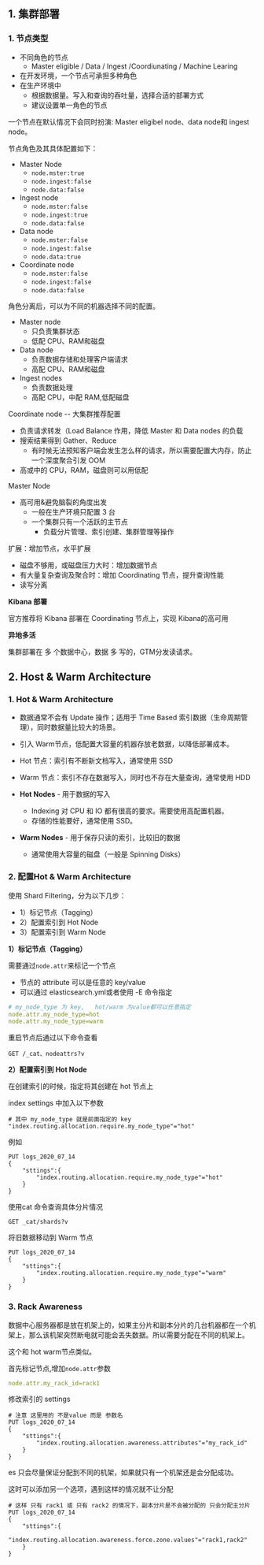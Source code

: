 ## 1. 集群部署

### 1. 节点类型

* 不同角色的节点
  * Master eligible / Data / Ingest /Coordiunating / Machine Learing
* 在开发环境，一个节点可承担多种角色
* 在生产环境中
  * 根据数据量。写入和查询的吞吐量，选择合适的部署方式
  * 建议设置单一角色的节点

一个节点在默认情况下会同时扮演: Master eligibel node、data node和 ingest node。

节点角色及其具体配置如下：

* Master Node
  * `node.mster:true`
  * `node.ingest:false`
  * `node.data:false`
* Ingest node
  * `node.mster:false`
  * `node.ingest:true`
  * `node.data:false`
* Data node
  * `node.mster:false`
  * `node.ingest:false`
  * `node.data:true`
* Coordinate node
  * `node.mster:false`
  * `node.ingest:false`
  * `node.data:false`

角色分离后，可以为不同的机器选择不同的配置。

* Master node
  * 只负责集群状态
  * 低配 CPU、RAM和磁盘
* Data node 
  * 负责数据存储和处理客户端请求 
  * 高配 CPU、RAM和磁盘
* Ingest nodes
  * 负责数据处理
  * 高配 CPU，中配 RAM,低配磁盘



Coordinate node  -- 大集群推荐配置

* 负责请求转发（Load Balance 作用，降低 Master 和 Data nodes 的负载
* 搜索结果得到 Gather、Reduce 
  * 有时候无法预知客户端会发生怎么样的请求，所以需要配置大内存，防止一个深度聚合引发 OOM
* 高或中的 CPU，RAM，磁盘则可以用低配

Master Node

* 高可用&避免脑裂的角度出发
  * 一般在生产环境只配置 3 台
  * 一个集群只有一个活跃的主节点
    * 负载分片管理、索引创建、集群管理等操作



扩展：增加节点，水平扩展

* 磁盘不够用，或磁盘压力大时：增加数据节点
* 有大量复杂查询及聚合时：增加 Coordinating 节点，提升查询性能
* 读写分离



**Kibana 部署**

官方推荐将 Kibana 部署在  Coordinating 节点上，实现 Kibana的高可用



**异地多活**

集群部署在 多 个数据中心，数据 多 写的，GTM分发读请求。



## 2. Host & Warm Architecture

### 1. Hot & Warm Architecture

* 数据通常不会有 Update 操作；适用于 Time Based  索引数据（生命周期管理），同时数据量比较大的场景。
* 引入 Warm节点，低配置大容量的机器存放老数据，以降低部署成本。
* Hot 节点：索引有不断新文档写入，通常使用 SSD
* Warm 节点：索引不存在数据写入，同时也不存在大量查询，通常使用 HDD



* **Hot Nodes** - 用于数据的写入
  * Indexing 对 CPU 和 IO 都有很高的要求。需要使用高配置机器。
  * 存储的性能要好，通常使用 SSD。
* **Warm Nodes** - 用于保存只读的索引，比较旧的数据
  * 通常使用大容量的磁盘（一般是 Spinning Disks）



### 2. 配置Hot & Warm Architecture

使用 Shard Filtering，分为以下几步：

* 1）标记节点（Tagging）
* 2）配置索引到 Hot Node
* 3）配置索引到 Warm Node



**1）标记节点（Tagging）**

需要通过`node.attr`来标记一个节点

* 节点的 attribute 可以是任意的 key/value
* 可以通过 elasticsearch.yml或者使用 -E 命令指定



```yml
# my_node_type 为 key,   hot/warm 为value都可以任意指定
node.attr.my_node_type=hot
node.attr.my_node_type=warm
```

重启节点后通过以下命令查看

```shell
GET /_cat、nodeattrs?v
```

**2）配置索引到 Hot Node**

在创建索引的时候，指定将其创建在 hot 节点上

index settings 中加入以下参数

```shell
# 其中 my_node_type 就是前面指定的 key
"index.routing.allocation.require.my_node_type"="hot"
```

例如

```shell
PUT logs_2020_07_14
{
	"sttings":{
		"index.routing.allocation.require.my_node_type"="hot"
	}
}
```

使用cat 命令查询具体分片情况

```shell
GET _cat/shards?v
```



将旧数据移动到 Warm 节点

```shell
PUT logs_2020_07_14
{
	"sttings":{
		"index.routing.allocation.require.my_node_type"="warm"
	}
}
```



### 3. Rack Awareness

数据中心服务器都是放在机架上的，如果主分片和副本分片的几台机器都在一个机架上，那么该机架突然断电就可能会丢失数据。所以需要分配在不同的机架上。

这个和 hot warm节点类似。

首先标记节点,增加`node.attr`参数

```yaml
node.attr.my_rack_id=rack1
```

修改索引的 settings

```shell
# 注意 这里用的 不是value 而是 参数名
PUT logs_2020_07_14
{
	"sttings":{
		"index.routing.allocation.awareness.attributes"="my_rack_id"
	}
}
```

es 只会尽量保证分配到不同的机架，如果就只有一个机架还是会分配成功。

这时可以添加另一个选项，遇到这样的情况就不让分配

```shell
# 这样 只有 rack1 或 只有 rack2 的情况下，副本分片是不会被分配的 只会分配主分片
PUT logs_2020_07_14
{
	"sttings":{
		"index.routing.allocation.awareness.force.zone.values"="rack1,rack2"
	}
}
```

